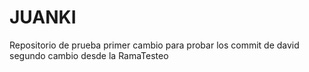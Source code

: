 
# JUANKI
Repositorio de prueba
primer cambio para probar los commit de david
segundo cambio desde la RamaTesteo
